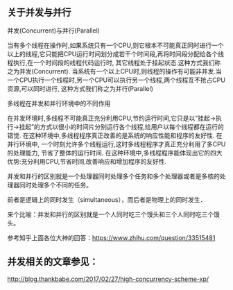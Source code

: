 ## 关于并发与并行
并发(Concurrent)与并行(Parallel)

当有多个线程在操作时,如果系统只有一个CPU,则它根本不可能真正同时进行一个以上的线程,它只能把CPU运行时间划分成若干个时间段,再将时间段分配给各个线程执行,在一个时间段的线程代码运行时,
其它线程处于挂起状态.这种方式我们称之为并发(Concurrent).
当系统有一个以上CPU时,则线程的操作有可能非并发.当一个CPU执行一个线程时,另一个CPU可以执行另一个线程,两个线程互不抢占CPU资源,可以同时进行,
这种方式我们称之为并行(Parallel)

多线程在并发和并行环境中的不同作用

在并发环境时,多线程不可能真正充分利用CPU,节约运行时间,它只是以”挂起->执行->挂起”的方式以很小的时间片分别运行各个线程,给用户以每个线程都在运行的错觉.
在这种环境中,多线程程序真正改善的是系统的响应性能和程序的友好性.
在并行环境中, 一个时刻允许多个线程运行,这时多线程程序才真正充分利用了多CPU的处理能力, 节省了整体的运行时间.
在这种环境中,多线程程序能体现出它的四大优势:充分利用CPU,节省时间,改善响应和增加程序的友好性.

并发和并行的区别就是一个处理器同时处理多个任务和多个处理器或者是多核的处理器同时处理多个不同的任务。

前者是逻辑上的同时发生（simultaneous），而后者是物理上的同时发生．

来个比喻：并发和并行的区别就是一个人同时吃三个馒头和三个人同时吃三个馒头。

参考知乎上面各位大神的回答：https://www.zhihu.com/question/33515481

## 并发相关的文章参见：
http://blog.thankbabe.com/2017/02/27/high-concurrency-scheme-xp/
